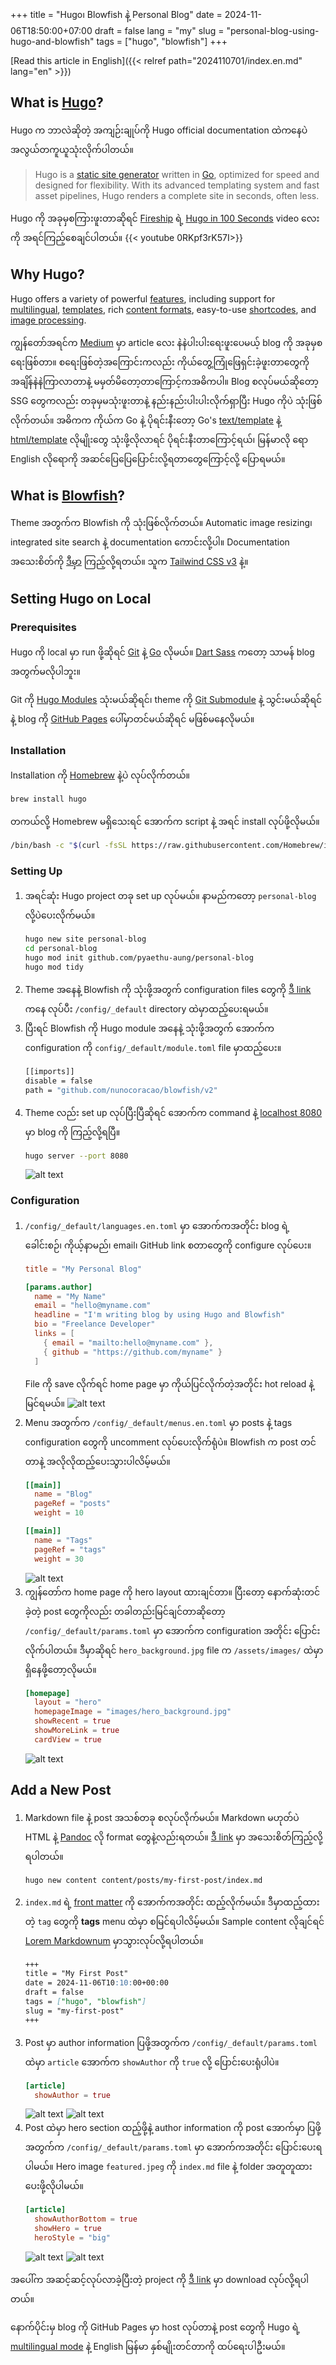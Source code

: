 +++
title = "Hugo၊ Blowfish နဲ့ Personal Blog"
date = 2024-11-06T18:50:00+07:00
draft = false
lang = "my"
slug = "personal-blog-using-hugo-and-blowfish"
tags = ["hugo", "blowfish"]
+++

[Read this article in English]({{< relref path="2024110701/index.en.md" lang="en" >}})

## What is [Hugo](https://gohugo.io/)?
Hugo က ဘာလဲဆိုတဲ့ အကျဉ်းချုပ်ကို Hugo official documentation ထဲကနေပဲ အလွယ်တကူယူသုံးလိုက်ပါတယ်။
> Hugo is a [static site generator](https://en.wikipedia.org/wiki/Static_site_generator) written in [Go](https://go.dev/), optimized for speed and designed for flexibility. With its advanced templating system and fast asset pipelines, Hugo renders a complete site in seconds, often less.

Hugo ကို အခုမှစကြားဖူးတာဆိုရင် [Fireship](https://www.youtube.com/@Fireship) ရဲ့ [Hugo in 100 Seconds](https://www.youtube.com/watch?v=0RKpf3rK57I) video လေးကို အရင်ကြည့်စေချင်ပါတယ်။
{{< youtube 0RKpf3rK57I>}}

## Why Hugo?
Hugo offers a variety of powerful [features](https://gohugo.io/about/features/), including support for [multilingual](https://gohugo.io/content-management/multilingual/), [templates](https://gohugo.io/templates/introduction/), rich [content formats](https://gohugo.io/content-management/formats/), easy-to-use [shortcodes](https://gohugo.io/content-management/shortcodes/), and [image processing](https://gohugo.io/content-management/image-processing/).

ကျွန်တော်အရင်က [Medium](https://medium.com/@pyaethuaung) မှာ article လေး နဲနဲပါးပါးရေးဖူးပေမယ့် blog ကို အခုမှစရေးဖြစ်တာ။ စရေးဖြစ်တဲ့အကြောင်းကလည်း ကိုယ်တွေ့ကြုံဖြေရှင်းခဲ့ဖူးတာတွေကို အချိန်နဲနဲကြာလာတာနဲ့ မမှတ်မိတော့တာကြောင့်ကအဓိကပါ။
Blog စလုပ်မယ်ဆိုတော့ SSG တွေကလည်း တခုမှမသုံးဖူးတာနဲ့ နည်းနည်းပါးပါးလိုက်ရှာပြီး Hugo ကိုပဲ သုံးဖြစ်လိုက်တယ်။ အဓိကက ကိုယ်က Go နဲ့ ပိုရင်းနီးတော့ Go's [text/template](https://pkg.go.dev/text/template) နဲ့ [html/template](https://pkg.go.dev/html/template) လိုမျိုးတွေ သုံးဖို့လိုလာရင် ပိုရင်းနီးတာကြောင့်ရယ်၊ မြန်မာလို ရော English လိုရောကို အဆင်ပြေပြေပြောင်းလို့ရတာတွေကြောင့်လို့ ပြောရမယ်။

## What is [Blowfish](https://blowfish.page/)?
Theme အတွက်က Blowfish ကို သုံးဖြစ်လိုက်တယ်။ Automatic image resizing၊ integrated site search နဲ့ documentation ကောင်းလို့ပါ။ Documentation အသေးစိတ်ကို [ဒီမှာ]((https://blowfish.page/docs/welcome/)) ကြည့်လို့ရတယ်။ သူက [Tailwind CSS v3](https://tailwindcss.com/blog/tailwindcss-v3) နဲ့။

## Setting Hugo on Local
### Prerequisites
Hugo ကို local မှာ run ဖို့ဆိုရင် [Git](https://git-scm.com/book/en/v2/Getting-Started-Installing-Git) နဲ့ [Go](https://go.dev/doc/install) လိုမယ်။ [Dart Sass](https://gohugo.io/hugo-pipes/transpile-sass-to-css/#dart-sass) ကတော့ သာမန် blog အတွက်မလိုပါဘူး။

Git ကို [Hugo Modules](https://gohugo.io/hugo-modules/) သုံးမယ်ဆိုရင်၊ theme ကို [Git Submodule](https://git-scm.com/book/en/v2/Git-Tools-Submodules) နဲ့ သွင်းမယ်ဆိုရင်နဲ့ blog ကို [GitHub Pages](https://pages.github.com/) ပေါ်မှာတင်မယ်ဆိုရင် မဖြစ်မနေလိုမယ်။

### Installation
Installation ကို [Homebrew](https://brew.sh/) နဲ့ပဲ လုပ်လိုက်တယ်။
```bash
brew install hugo
```
တကယ်လို့ Homebrew မရှိသေးရင် အောက်က script နဲ့ အရင် install လုပ်ဖို့လိုမယ်။
```bash
/bin/bash -c "$(curl -fsSL https://raw.githubusercontent.com/Homebrew/install/HEAD/install.sh)"
```

### Setting Up
1. အရင်ဆုံး Hugo project တခု set up လုပ်မယ်။ နာမည်ကတော့ `personal-blog` လို့ပဲပေးလိုက်မယ်။
    ```bash
    hugo new site personal-blog
    cd personal-blog
    hugo mod init github.com/pyaethu-aung/personal-blog
    hugo mod tidy
    ```
2. Theme အနေနဲ့ Blowfish ကို သုံးဖို့အတွက် configuration files တွေကို [ဒီ link](https://minhaskamal.github.io/DownGit/#/home?url=https://github.com/nunocoracao/blowfish/tree/main/config/_default) ကနေ လုပ်ပီး `/config/_default` directory ထဲမှာထည့်ပေးရမယ်။
3. ပြီးရင် Blowfish ကို Hugo module အနေနဲ့ သုံးဖို့အတွက် အောက်က configuration ကို `config/_default/module.toml` file မှာထည့်ပေး။
    ```bash
    [[imports]]
    disable = false
    path = "github.com/nunocoracao/blowfish/v2"
    ```
4. Theme လည်း set up လုပ်ပြီးပြီဆိုရင် အောက်က command နဲ့ [localhost 8080](http://localhost:8080/)  မှာ blog ကို ကြည့်လို့ရပြီ။
    ```bash
    hugo server --port 8080
    ```
    ![alt text](images/screenshots/001.png "Home page after initial set up")


### Configuration
1. `/config/_default/languages.en.toml` မှာ အောက်ကအတိုင်း blog ရဲ့ ခေါင်းစဉ်၊ ကိုယ့်နာမည်၊ email၊ GitHub link စတာတွေကို configure လုပ်ပေး။
    ```toml
    title = "My Personal Blog"

    [params.author]
      name = "My Name"
      email = "hello@myname.com"
      headline = "I'm writing blog by using Hugo and Blowfish"
      bio = "Freelance Developer"
      links = [
        { email = "mailto:hello@myname.com" },
        { github = "https://github.com/myname" }
      ]
    ```
    File ကို save လိုက်ရင် home page မှာ ကိုယ်ပြင်လိုက်တဲ့အတိုင်း hot reload နဲ့ မြင်ရမယ်။
    ![alt text](images/screenshots/002.png "Home page after changing `languages.en.toml`")
2. Menu အတွက်က `/config/_default/menus.en.toml` မှာ posts နဲ့ tags configuration တွေကို uncomment လုပ်ပေးလိုက်ရုံပဲ။ Blowfish က post တင်တာနဲ့ အလိုလိုထည့်ပေးသွားပါလိမ့်မယ်။
    ```toml
    [[main]]
      name = "Blog"
      pageRef = "posts"
      weight = 10

    [[main]]
      name = "Tags"
      pageRef = "tags"
      weight = 30
    ```
    ![alt text](images/screenshots/003.png "Home page after changing `menus.en.toml`")
3. ကျွန်တော်က home page ကို hero layout ထားချင်တာ။ ပြီးတော့ နောက်ဆုံးတင်ခဲ့တဲ့ post တွေကိုလည်း တခါတည်းမြင်ချင်တာဆိုတော့ `/config/_default/params.toml` မှာ အောက်က configuration အတိုင်း ပြောင်းလိုက်ပါတယ်။ ဒီမှာဆိုရင် `hero_background.jpg` file က `/assets/images/` ထဲမှာရှိနေဖို့တော့လိုမယ်။
    ```toml
    [homepage]
      layout = "hero"
      homepageImage = "images/hero_background.jpg"
      showRecent = true
      showMoreLink = true
      cardView = true
    ```
    ![alt text](images/screenshots/004.png "Home page after changing `params.toml`")

## Add a New Post
1. Markdown file နဲ့ post အသစ်တခု စလုပ်လိုက်မယ်။ Markdown မဟုတ်ပဲ HTML နဲ့ [Pandoc](https://gohugo.io/content-management/formats/#pandoc) လို format တွေနဲ့လည်းရတယ်။ [ဒီ link](https://gohugo.io/content-management/formats) မှာ အသေးစိတ်ကြည့်လို့ရပါတယ်။
    ```shell
    hugo new content content/posts/my-first-post/index.md
    ```
2. `index.md` ရဲ့ [front matter](https://gohugo.io/content-management/front-matter/) ကို အောက်ကအတိုင်း ထည့်လိုက်မယ်။ ဒီမှာထည့်ထားတဲ့ `tag` တွေကို **tags** menu ထဲမှာ စမြင်ရပါလိမ့်မယ်။ Sample content လိုချင်ရင် [Lorem Markdownum](https://jaspervdj.be/lorem-markdownum/) မှာသွားလုပ်လို့ရပါတယ်။
    ```md
    +++
    title = "My First Post"
    date = 2024-11-06T10:10:00+00:00
    draft = false
    tags = ["hugo", "blowfish"]
    slug = "my-first-post"
    +++
    ```
3. Post မှာ author information ပြဖို့အတွက်က `/config/_default/params.toml` ထဲမှာ `article` အောက်က `showAuthor` ကို `true` လို့ ပြောင်းပေးရုံပါပဲ။
    ```toml
    [article]
      showAuthor = true
    ```
    ![alt text](images/screenshots/005.png "Home page after adding a new post")
    ![alt text](images/screenshots/006.png "New post")
4. Post ထဲမှာ hero section ထည့်ဖို့နဲ့ author information ကို post အောက်မှာ ပြဖို့အတွက်က `/config/_default/params.toml` မှာ အောက်ကအတိုင်း ပြောင်းပေးရပါမယ်။ Hero image `featured.jpeg` ကို `index.md` file နဲ့ folder အတူတူထားပေးဖို့လိုပါမယ်။
    ```toml
    [article]
      showAuthorBottom = true
      showHero = true
      heroStyle = "big"
    ```
    ![alt text](images/screenshots/007.png "New post with hero image")
    ![alt text](images/screenshots/008.png "Home list item with hero image")

အပေါ်က အဆင့်ဆင့်လုပ်လာခဲ့ပြီးတဲ့ project ကို [ဒီ link](https://pyaethu-aung.github.io/personal-blog/files/personal-blog.zip) မှာ download လုပ်လို့ရပါတယ်။

နောက်ပိုင်းမှ blog ကို GitHub Pages မှာ host လုပ်တာနဲ့ post တွေကို Hugo ရဲ့ [multilingual mode](https://gohugo.io/content-management/multilingual) နဲ့ English မြန်မာ နှစ်မျိုးတင်တာကို ထပ်ရေးပါဦးမယ်။
